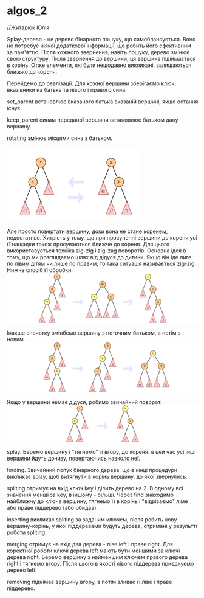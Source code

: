 # algos_2
//Житарюк Юлія

Splay-дерево - це дерево бінарного пошуку, що самоблансується. Воно не потребує ніякої додаткової інформації, що робить його ефективним за пам'яттю. Після кожного звернення, навіть пошуку, дерево змінює свою структуру. Після звернення до вершини, ця вершина підіймається в корінь. Отже елементи, які були нещодавно викликані, залишаються близько до кореня.

Перейдемо до реалізації.
Для кожної вершини зберігаємо ключ, вказівники на батька та лівого і правого сина. 

set_parent встановлює вказаного батька вказаній вершині, якщо остання існує.

keep_parent синам переданої вершини встановлює батьком дану вершину.

rotating змінює місцями сина з батьком.

![rotating](Rotating.png)

Але просто повертати вершину, доки вона не стане коренем, недостатньо. Хитрість у тому, що при просуненні вершини до кореня усі її нащадки також просуваються ближче до кореня. Для цього використовується техніка zig-zig і zig-zag поворотів.
Основна ідея в тому, що ми розглядаємо шлях від дідуся до дитини. Якщо він іде лиге по лівим дітям чи лише по правим, то така ситуація називається zig-zig. Нижче спосіб її обробки.
![zig-zig](zig-zig.png)

Інакше спочатку змінбємо вершину з поточним батьком, а потім з новим.
![zig-zag](zig-zag.png)

Якщо у вершини немає дідуся, робимо звичайний поворот.
![nozig](nozig.png)

splay. Беремо вершину і "тягнемо" її вгору, до кореня. в цей час усі інші вершини йдуть донизу, повертаючись навколо неї.

finding. Звичайний попук бінарного дерева, що в кінці процедури викликає splay, щоб витягнути в корінь вершину, до якої звернулись.

spliting отримує на вхід ключ key і ділить дерево на 2. В одному всі значення менші за key, в іншому - більші. Через find знаходимо найближчу до ключа вершину, тягнемо її в корінь і "відрізаємо" ліме або праве піддерево (або обидва).

inserting викликає spliting за заданим ключем, після робить нову вершину-корінь, у якої піддеревами будуть дерева, отримані у результті роботи spliting.

merging отримує на вхід два дерева - ліве left і праве right. Для коректної роботи ключі дерева left мають бути меншими за ключі дерева right. Беремо вершину з найменшим ключем правого дерева right  і тягнемо вгору. Після цього в якості лівого піддерева приєднуємо дерево left.

removing піднімає вершину вгору, а потім зливає її ліве і праве піддерево.
